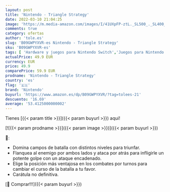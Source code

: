 ```yaml
---
layout: post
title: 'Nintendo - Triangle Strategy'
date: 2022-03-10 21:04:25
image: 'https://m.media-amazon.com/images/I/41UXpFP-ztL._SL500_._SL400_.jpg'
comments: true
category: ofertas
author: 'tole.es'
slug: 'B09GWPYXVR-es Nintendo - Triangle Strategy'
sku: 'B09GWPYXVR-es'
tags: [ 'Hardware y juegos para Nintendo Switch','Juegos para Nintendo Switch','Videojuegos','nintendo', ]
actualPrice: 49.9 EUR
currency: EUR
price: 49.9
comparePrice: 59.9 EUR
prodname: 'Nintendo - Triangle Strategy'
country: 'es'
flag: '🇪🇸'
brand: 'Nintendo'
buyurl: 'https://www.amazon.es/dp/B09GWPYXVR/?tag=tolees-21'
descuento: '16.69'
average: '53.4125000000002'
---
```


Tienes [{{< param title >}}]({{< param buyurl >}}) aqui!

[![{{< param prodname >}}]({{< param image >}})]({{< param buyurl >}})

🔎:

- Domina campos de batalla con distintos niveles para triunfar.
- Flanquea al enemigo por ambos lados y ataca por atrás para infligirle un potente golpe con un ataque encadenado.
- Elige la posición más ventajosa en los combates por turnos para cambiar el curso de la batalla a tu favor.
- Carátula no definitiva.

[🛒 Comprar!!!]({{< param buyurl >}})
